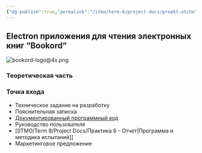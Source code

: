 ```yaml
---
{"dg-publish":true,"permalink":"/itmo/term-8/project-docs/proekt-otchet/","title":"Проектная документация","pinned":true,"tags":["gardenEntry"]}
---
```



## Electron приложения для чтения электронных книг “Bookord”

![bookord-logo@4x.png](/img/user/ITMO/Term%208/Project%20Docs/attachments/bookord-logo@4x.png)


### Теоретическая часть


### Точка входа


- Техническое задание на разработку
- Пояснительная записка
- [Документированный программный код](https://github.com/LiprikON2/Bookord)
- Руководство пользователя
- [[ITMO/Term 8/Project Docs/Практика 6 - Отчет\|Программа и методика испытаний]]
- Маркетинговое предложение
